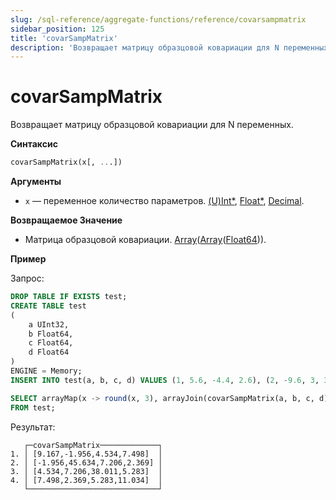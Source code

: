```yaml
---
slug: /sql-reference/aggregate-functions/reference/covarsampmatrix
sidebar_position: 125
title: 'covarSampMatrix'
description: 'Возвращает матрицу образцовой ковариации для N переменных.'
---
```



# covarSampMatrix

Возвращает матрицу образцовой ковариации для N переменных.

**Синтаксис**

```sql
covarSampMatrix(x[, ...])
```

**Аргументы**

- `x` — переменное количество параметров. [(U)Int*](../../data-types/int-uint.md), [Float*](../../data-types/float.md), [Decimal](../../data-types/decimal.md).

**Возвращаемое Значение**

- Матрица образцовой ковариации. [Array](../../data-types/array.md)([Array](../../data-types/array.md)([Float64](../../data-types/float.md))).

**Пример**

Запрос:

```sql
DROP TABLE IF EXISTS test;
CREATE TABLE test
(
    a UInt32,
    b Float64,
    c Float64,
    d Float64
)
ENGINE = Memory;
INSERT INTO test(a, b, c, d) VALUES (1, 5.6, -4.4, 2.6), (2, -9.6, 3, 3.3), (3, -1.3, -4, 1.2), (4, 5.3, 9.7, 2.3), (5, 4.4, 0.037, 1.222), (6, -8.6, -7.8, 2.1233), (7, 5.1, 9.3, 8.1222), (8, 7.9, -3.6, 9.837), (9, -8.2, 0.62, 8.43555), (10, -3, 7.3, 6.762);
```

```sql
SELECT arrayMap(x -> round(x, 3), arrayJoin(covarSampMatrix(a, b, c, d))) AS covarSampMatrix
FROM test;
```

Результат:

```reference
   ┌─covarSampMatrix─────────────┐
1. │ [9.167,-1.956,4.534,7.498]  │
2. │ [-1.956,45.634,7.206,2.369] │
3. │ [4.534,7.206,38.011,5.283]  │
4. │ [7.498,2.369,5.283,11.034]  │
   └─────────────────────────────┘
```
